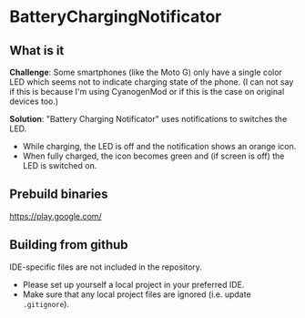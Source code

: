 # BatteryChargingNotificator

## What is it

**Challenge**: Some smartphones (like the Moto G) only have a single color LED which seems not to indicate charging state of the phone.
(I can not say if this is because I'm using CyanogenMod or if this is the case on original devices too.)

**Solution**: "Battery Charging Notificator" uses notifications to switches the LED.

- While charging, the LED is off and the notification shows an orange icon.
- When fully charged, the icon becomes green and (if screen is off) the LED is switched on.

## Prebuild binaries

https://play.google.com/

## Building from github

IDE-specific files are not included in the repository.

- Please set up yourself a local project in your preferred IDE.
- Make sure that any local project files are ignored (i.e. update `.gitignore`).